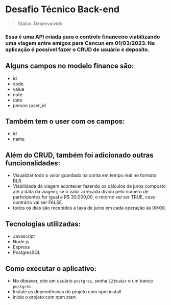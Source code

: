 # Desafio Técnico Back-end

> Status: Desenvolvido

### Essa é uma API criada para o controle financeiro viabilizando uma viagem entre amigos para Cancun em 01/03/2023. Na aplicação é possível fazer o CRUD de usuário e deposito.
## Alguns campos no modelo finance são:

+ id
+ code
+ value
+ note
+ date
+ person (user_id

## Também tem o user com os campos:

+ id
+ name

## Além do CRUD, também foi adicionado outras funcionalidades:

+ Visualizar todo o valor guardado na conta em tempo real no formato BLR.
+ Viabilidade da viagem acontecer fazendo os cálculos de juros composto até a data da viagem, se o valor arrecada divido pelo número de participantes for igual a R$ 30.000,00, o retorno vai ser TRUE, caso contrário vai ser FALSE.
+ todos os dias são recebidos a taxa de juros em cada operação às 00:00.

## Tecnologias utilizadas:

+ Javascript
+ Node.js
+ Express
+ PostgresSQL

## Como executar o aplicativo:
+ No dbeaver, crie um usuário ```postgres```, senha ```123mudar``` e um banco ```postgres```
+ Instale as dependências do projeto com npm install
+ inicie o projeto com npm start

